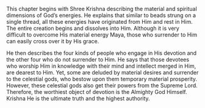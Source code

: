This chapter begins with Shree Krishna describing the material and spiritual dimensions of God’s energies. He explains that similar to beads strung on a single thread, all these energies have originated from Him and rest in Him. The entire creation begins and dissolves into Him. Although it is very difficult to overcome His material energy Maya, those who surrender to Him can easily cross over it by His grace.

He then describes the four kinds of people who engage in His devotion and the other four who do not surrender to Him. He says that those devotees who worship Him in knowledge with their mind and intellect merged in Him, are dearest to Him. Yet, some are deluded by material desires and surrender to the celestial gods, who bestow upon them temporary material prosperity. However, these celestial gods also get their powers from the Supreme Lord. Therefore, the worthiest object of devotion is the Almighty God Himself.
Krishna He is the ultimate truth and the highest authority. 